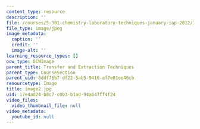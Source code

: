 ```yaml
---
content_type: resource
description: ''
file: /courses/5-301-chemistry-laboratory-techniques-january-iap-2012/17e4ad24b8c7c0b3b1ad94a647ff4f24_image2.jpg
file_type: image/jpeg
image_metadata:
  caption: ''
  credit: ''
  image-alt: ''
learning_resource_types: []
ocw_type: OCWImage
parent_title: Transfer and Extraction Techniques
parent_type: CourseSection
parent_uid: 8ddf76b7-df22-5ab5-9416-ef7e01ee46cb
resourcetype: Image
title: image2.jpg
uid: 17e4ad24-b8c7-c0b3-b1ad-94a647ff4f24
video_files:
  video_thumbnail_file: null
video_metadata:
  youtube_id: null
---
```

